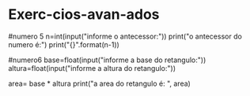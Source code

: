 # Exerc-cios-avan-ados


#numero 5
n=int(input("informe o antecessor:"))
print("o antecessor do numero é:")
print("{}".format(n-1))

#numero6
base=float(input("informe a base do retangulo:"))
altura=float(input("informe a altura do retangulo:"))

area= base * altura
print("a area do retangulo é: ", area)


